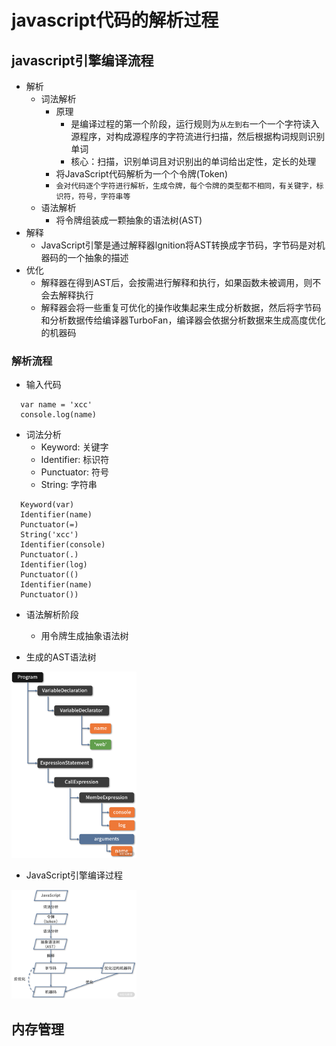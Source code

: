 # javascript代码的解析过程

## javascript引擎编译流程

- 解析
  - 词法解析
    - 原理
      - 是编译过程的第一个阶段，运行规则为`从左到右`一个一个字符读入源程序，对构成源程序的字符流进行扫描，然后根据构词规则识别单词
      - 核心：扫描，识别单词且对识别出的单词给出定性，定长的处理
    - 将JavaScript代码解析为一个个令牌(Token)
    - `会对代码逐个字符进行解析，生成令牌，每个令牌的类型都不相同，有关键字，标识符，符号，字符串等`
  - 语法解析
    - 将令牌组装成一颗抽象的语法树(AST)
- 解释
  - JavaScript引擎是通过解释器lgnition将AST转换成字节码，字节码是对机器码的一个抽象的描述
- 优化
  - 解释器在得到AST后，会按需进行解释和执行，如果函数未被调用，则不会去解释执行
  - 解释器会将一些重复可优化的操作收集起来生成分析数据，然后将字节码和分析数据传给编译器TurboFan，编译器会依据分析数据来生成高度优化的机器码


### 解析流程

- 输入代码

```
  var name = 'xcc'
  console.log(name)
```

- 词法分析
  - Keyword: 关键字
  - Identifier: 标识符
  - Punctuator: 符号
  - String: 字符串

```
  Keyword(var)
  Identifier(name)
  Punctuator(=)
  String('xcc')
  Identifier(console)
  Punctuator(.)
  Identifier(log)
  Punctuator(()
  Identifier(name)
  Punctuator())
```

- 语法解析阶段
  - 用令牌生成抽象语法树
  
- 生成的AST语法树
<img src='./2.png' width='200' />

- JavaScript引擎编译过程

<img src='./3.png' width='200' />


## 内存管理

